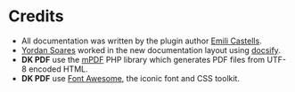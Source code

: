 # Credits

* All documentation was written by the plugin author [Emili Castells](https://www.dinamiko.com/).
* [Yordan Soares](https://yordansoar.es/) worked in the new documentation layout using [docsify](https://docsify.js.org/).
* **DK PDF** use the [mPDF](https://mpdf.github.io/) PHP library which generates PDF files from UTF-8 encoded HTML.
* **DK PDF** use [Font Awesome](https://fontawesome.com/), the iconic font and CSS toolkit.